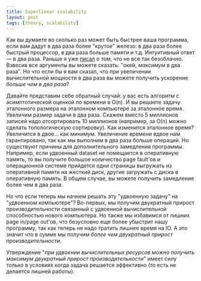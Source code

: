 ```yaml
---
title: Superlinear scalability
layout: post
tags: [theory, scalability]
---
```

Как вы думаете во сколько раз может быть быстрее ваша программа, если вам дадут в два раза более "крутое" железо: в два раза более быстрый процессор, в два раза больше памяти и т.д. Интуитивный ответ — в два раза. Раньше я уже [писал][ref-moores-law] о том, что не все так безоблачно. Взвесив все аргументы вы можете сказать: "окей, _максимум_ в два раза". Но что если бы я вам сказал, что при увеличении вычислительной мощности в два раза вы можете получить ускорение _больше чем в два раза_?

Давайте представим себе обратный случай: у вас есть алгоритм с асимптотической оценкой по времени в O(n). И вы решаете задачу эталонного размера на эталонном компьютере за эталонное время. Увеличим размер задачи в два раза. Скажем вместо 5 миллионов записей надо отсортировать 10 миллионов (например, за O(n) можно сделать топологическую сортировку). Как изменится эталонное время? Увеличится в двое... как минимум. Увеличение времени вдвое нам гарантировано, так как мы выполним в два раза больше операций. Но существуют причины для дополнительного замедления программы. Например, если удвоенный dataset не помещается в оперативную память, то вы получите большое количество page fault'ов и операционной системе прийдется одни страницы выгружать из оперативной памяти на жесткий диск, другие загружать с диска в оперативную память. В общем случае, вы можете получить замедление более чем в два раза.

Но что если теперь мы начнем решать эту "удвоенную задачу" на "удвоенном компьютере"? Во-первых, мы получим двукратный прирост производительности связанный с удвоенной вычислительной способностью нового компьютера. Но также мы избавимся от лишних page in/page out'ов, что безусловно еще более убыстрит нашу программу, так как теперь не надо тратить лишнее время на IO. А это значит что в сумме мы получим _более чем двукратный прирост производительности_.

Утверждение "_при удвоении вычислительных ресурсов можно получить максимум двукратный прирост производительности_" имеет силу только в условиях когда задача решается эффективно (то есть не делается лишней работы).

[ref-moores-law]: /blog/2009/01/13/moores-law-a-la-finita.html